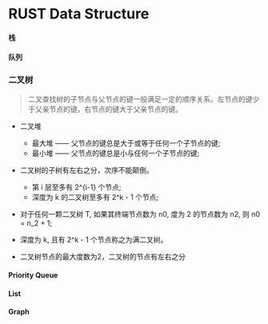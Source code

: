 # RUST Data Structure

#### 栈

#### 队列

### 二叉树
> 二叉查找树的子节点与父节点的键一般满足一定的顺序关系。左节点的键少于父亲节点的键，右节点的键大于父亲节点的键。

+ 二叉堆
  + 最大堆 —— 父节点的键总是大于或等于任何一个子节点的键;
  + 最小堆 —— 父节点的键总是小与任何一个子节点的键;

+ 二叉树的子树有左右之分，次序不能颠倒。
  + 第 i 层至多有 2^{i-1} 个节点;
  + 深度为 k 的二叉树至多有 2^k - 1 个节点;
  
+ 对于任何一颗二叉树 T, 如果其终端节点数为 n0, 度为 2 的节点数为 n2, 则 n0 = n_2 + 1;
+ 深度为 k, 且有 2^k - 1 个节点称之为满二叉树。
+ 二叉树节点的最大度数为2，二叉树的节点有左右之分

#### Priority Queue

#### List

#### Graph
